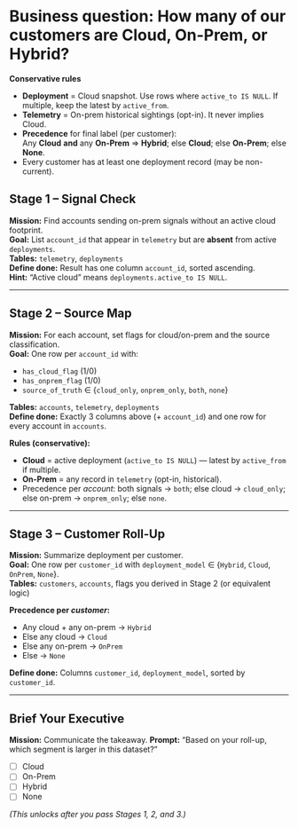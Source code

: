 # Business question: How many of our customers are Cloud, On-Prem, or Hybrid?

**Conservative rules**
- **Deployment** = Cloud snapshot. Use rows where `active_to IS NULL`. If multiple, keep the latest by `active_from`.
- **Telemetry** = On-prem historical sightings (opt-in). It never implies Cloud.
- **Precedence** for final label (per customer):  
  Any **Cloud** **and** any **On-Prem** ⇒ **Hybrid**; else **Cloud**; else **On-Prem**; else **None**.
- Every customer has at least one deployment record (may be non-current).

## Stage 1 – Signal Check
**Mission:** Find accounts sending on-prem signals without an active cloud footprint.  
**Goal:** List `account_id` that appear in `telemetry` but are **absent** from active `deployments`.  
**Tables:** `telemetry`, `deployments`  
**Define done:** Result has one column `account_id`, sorted ascending.  
**Hint:** “Active cloud” means `deployments.active_to IS NULL`.

---

## Stage 2 – Source Map
**Mission:** For each account, set flags for cloud/on-prem and the source classification.  
**Goal:** One row per `account_id` with:
- `has_cloud_flag` (1/0)
- `has_onprem_flag` (1/0)
- `source_of_truth` ∈ {`cloud_only`, `onprem_only`, `both`, `none`}

**Tables:** `accounts`, `telemetry`, `deployments`  
**Define done:** Exactly 3 columns above (+ `account_id`) and one row for every account in `accounts`.

**Rules (conservative):**
- **Cloud** = active deployment (`active_to IS NULL`) — latest by `active_from` if multiple.
- **On-Prem** = any record in `telemetry` (opt-in, historical).
- Precedence per *account*: both signals → `both`; else cloud → `cloud_only`; else on-prem → `onprem_only`; else `none`.

---

## Stage 3 – Customer Roll-Up
**Mission:** Summarize deployment per customer.  
**Goal:** One row per `customer_id` with `deployment_model` ∈ {`Hybrid`, `Cloud`, `OnPrem`, `None`}.  
**Tables:** `customers`, `accounts`, flags you derived in Stage 2 (or equivalent logic)

**Precedence per *customer*:**
- Any cloud + any on-prem → `Hybrid`
- Else any cloud → `Cloud`
- Else any on-prem → `OnPrem`
- Else → `None`

**Define done:** Columns `customer_id`, `deployment_model`, sorted by `customer_id`.

---

## Brief Your Executive
**Mission:** Communicate the takeaway.
**Prompt:** “Based on your roll-up, which segment is larger in this dataset?”
- ☐ Cloud
- ☐ On-Prem
- ☐ Hybrid
- ☐ None

*(This unlocks after you pass Stages 1, 2, and 3.)*
